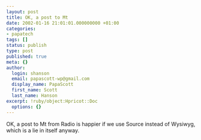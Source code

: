 ```yaml
---
layout: post
title: OK, a post to Mt
date: 2002-01-16 21:01:01.000000000 +01:00
categories:
- papatech
tags: []
status: publish
type: post
published: true
meta: {}
author:
  login: shanson
  email: papascott-wp@gmail.com
  display_name: PapaScott
  first_name: Scott
  last_name: Hanson
excerpt: !ruby/object:Hpricot::Doc
  options: {}
---
```

<p>OK, a post to Mt from Radio is happier if we use Source instead of Wysiwyg, which is a lie in itself anyway.</p>
